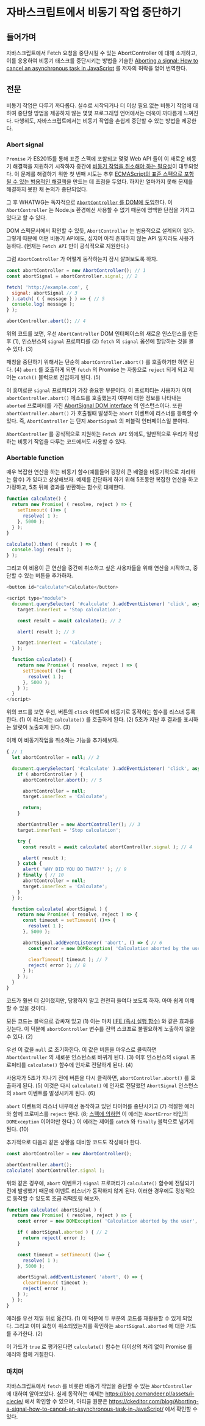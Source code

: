 # 자바스크립트에서 비동기 작업 중단하기

## 들어가며
자바스크립트에서 Fetch 요청을 중단시킬 수 있는 AbortController 에 대해 소개하고, 이를 응용하여 비동기 태스크를 중단시키는 방법을 기술한 [Aborting a signal: How to cancel an asynchronous task in JavaScript](https://ckeditor.com/blog/Aborting-a-signal-how-to-cancel-an-asynchronous-task-in-JavaScript/) 를 저자의 허락을 얻어 번역한다.

## 전문
비동기 작업은 다루기 까다롭다. 실수로 시작되거나 더 이상 필요 없는 비동기 작업에 대하여 중단할 방법을 제공하지 않는 몇몇 프로그래밍 언어에서는 더욱이 까다롭게 느껴진다. 다행히도, 자바스크립트에서는 비동기 작업을 손쉽게 중단할 수 있는 방법을 제공한다.

### Abort signal
`Promise` 가 ES2015를 통해 표준 스펙에 포함되고 몇몇 Web API 들이 이 새로운 비동기 해결책을 지원하기 시작하자 중간에 [비동기 작업을 취소해야 하는 필요성](https://github.com/whatwg/fetch/issues/27)이 대두되었다. 이 문제를 해결하기 위한 첫 번째 시도는 추후 [ECMAScript의 표준 스펙으로 포함될 수 있는 범용적인 해결책](https://github.com/tc39/proposal-cancellation)을 만드는 데 초점을 두었다. 하지만 얼마가지 못해 문제를 해결하지 못한 채 논의가 중단되었다.

그 후 WHATWG는 독자적으로 [`AbortController` 를 DOM에 도입](https://dom.spec.whatwg.org/#aborting-ongoing-activities)한다. 이 `AbortController` 는 Node.js 환경에선 사용할 수 없기 때문에 명백한 단점을 가지고 있다고 할 수 있다.

DOM 스펙문서에서 확인할 수 있듯, `AbortController` 는 범용적으로 설계되어 있다. 그렇게 때문에 어떤 비동기 API에도, 심지어 아직 존재하지 않는 API 일지라도 사용가능하다. (현재는 `Fetch API` 만이 공식적으로 지원한다.)

그럼 `AbortController` 가 어떻게 동작하는지 잠시 살펴보도록 하자.

```javascript
const abortController = new AbortController(); // 1
const abortSignal = abortController.signal; // 2

fetch( 'http://example.com', {
  signal: abortSignal // 3
} ).catch( ( { message } ) => { // 5
  console.log( message );
} );

abortController.abort(); // 4
```

위의 코드를 보면, 우선 `AbortController` DOM 인터페이스의 새로운 인스턴스를 만든 후 (1), 인스턴스의 `signal` 프로퍼티를 (2) `fetch` 의 `signal` 옵션에 할당하는 것을 볼 수 있다. (3)

패칭을 중단하기 위해서는 단순히 `abortController.abort()` 를 호출하기만 하면 된다. (4) `abort` 를 호출하게 되면 `fetch` 의 Promise 는 자동으로 `reject` 되게 되고 제어는 `catch()` 블럭으로 진입하게 된다. (5)

이 흥미로운 `signal` 프로퍼티가 가장 중요한 부분이다. 이 프로퍼티는 사용자가 이미 `abortController.abort()` 메소드를 호출했는지 여부에 대한 정보를 나타내는 `aborted` 프로퍼티를 가진  [AbortSignal DOM interface](https://dom.spec.whatwg.org/#interface-AbortSignal) 의 인스턴스이다. 또한 `abortController.abort()` 가 호출될때 발생하는 `abort` 이벤트에 리스너를 등록할 수 있다. 즉, `AbortController` 는 단지 `AbortSignal` 의 퍼블릭 인터페이스일 뿐이다.

`AbortController` 를 공식적으로 지원하는 `Fetch API` 외에도, 일반적으로 우리가 작성하는 비동기 작업을 다루는 코드에서도 사용할 수 있다.

### Abortable function
매우 복잡한 연산을 하는 비동기 함수(예를들어 굉장히 큰 배열을 비동기적으로 처리하는 함수) 가 있다고 상상해보자. 예제를 간단하게 하기 위해 5초동안 복잡한 연산을 하고 가정하고, 5초 뒤에 결과를 반환하는 함수로 대체한다.

```javascript
function calculate() {
  return new Promise( ( resolve, reject ) => {
    setTimeout( ()=> {
      resolve( 1 );
    }, 5000 );
  } );
}

calculate().then( ( result ) => {
  console.log( result );
} );
```

그리고 이 비용이 큰 연산을 중간에 취소하고 싶은 사용자들을 위해 연산을 시작하고, 중단할 수 있는 버튼을 추가하자.

```javascript
<button id="calculate">Calculate</button>

<script type="module">
  document.querySelector( '#calculate' ).addEventListener( 'click', async ( { target } ) => { // 1
    target.innerText = 'Stop calculation';

    const result = await calculate(); // 2

    alert( result ); // 3

    target.innerText = 'Calculate';
  } );

  function calculate() {
    return new Promise( ( resolve, reject ) => {
      setTimeout( ()=> {
        resolve( 1 );
      }, 5000 );
    } );
  }
</script>
```

위의 코드를 보면 우선, 버튼의 `click` 이벤트에 비동기로 동작하는 함수를 리스너 등록한다. (1) 이 리스너는 `calculate()` 를 호출하게 된다. (2) 5초가 지난 후 결과를 표시하는 알럿이 노출되게 된다. (3)

이제 이 비동기작업을 취소하는 기능을 추가해보자.

```javascript
{ // 1
  let abortController = null; // 2

  document.querySelector( '#calculate' ).addEventListener( 'click', async ( { target } ) => {
    if ( abortController ) {
      abortController.abort(); // 5

      abortController = null;
      target.innerText = 'Calculate';

      return;
    }

    abortController = new AbortController(); // 3
    target.innerText = 'Stop calculation';

    try {
      const result = await calculate( abortController.signal ); // 4

      alert( result );
    } catch {
      alert( 'WHY DID YOU DO THAT?!' ); // 9
    } finally { // 10
      abortController = null;
      target.innerText = 'Calculate';
    }
  } );

  function calculate( abortSignal ) {
    return new Promise( ( resolve, reject ) => {
      const timeout = setTimeout( ()=> {
        resolve( 1 );
      }, 5000 );

      abortSignal.addEventListener( 'abort', () => { // 6
        const error = new DOMException( 'Calculation aborted by the user', 'AbortError' );

        clearTimeout( timeout ); // 7
        reject( error ); // 8
      } );
    } );
  }
}
```

코드가 훨씬 더 길어졌지만, 당황하지 말고 천천히 들여다 보도록 하자. 아마 쉽게 이해할 수 있을 것이다.

모든 코드는 블럭으로 감싸져 있고 (1) 이는 마치 [IIFE (즉시 실행 함수)](https://exploringjs.com/es6/ch_core-features.html#sec_from-iifes-to-blocks) 와 같은 효과를 갖는다. 이 덕분에 `abortController` 변수를 전역 스코프로 불필요하게 노출하지 않을 수 있다. (2)

우선 이 값을 `null` 로 초기화한다. 이 값은 버튼을 마우스로 클릭하면 `AbortController` 의 새로운 인스턴스로 바뀌게 된다. (3) 이후 인스턴스의 `signal` 프로퍼티를 `calculate()` 함수에 인자로 전달하게 된다. (4)

사용자가 5초가 지나기 전에 버튼을 다시 클릭하면, `abortController.abort()` 를 호출하게 된다. (5)  이것은 다시 `calculate()` 에 인자로 전달했던 `AbortSignal` 인스턴스의 `abort` 이벤트를 발생시키게 된다. (6)

`abort` 이벤트의 리스너 내부에선 동작하고 있던 타이머를 중단시키고 (7) 적절한 에러와 함께 프로미스를 `reject` 한다. (8; [스펙에 의하면](https://dom.spec.whatwg.org/#abortcontroller-api-integration) 이 에러는 `AbortError` 타입의 `DOMException` 이어야만 한다.) 이 에러는 제어를 `catch` 와 `finally` 블럭으로 넘기게 된다. (10)

추가적으로 다음과 같은 상황을 대비할 코드도 작성해야 한다.

```javascript
const abortController = new AbortController();

abortController.abort();
calculate( abortController.signal );
```

위와 같은 경우에, `abort` 이벤트가 `signal` 프로퍼티가 `calculate()` 함수에 전달되기 전에 발생했기 때문에 이벤트 리스너가 동작하지 않게 된다. 이러한 경우에도 정상적으로 동작할 수 있도록 조금 리팩토링 해보자.

```javascript
function calculate( abortSignal ) {
  return new Promise( ( resolve, reject ) => {
    const error = new DOMException( 'Calculation aborted by the user', 'AbortError' ); // 1

    if ( abortSignal.aborted ) { // 2
      return reject( error );
    }

    const timeout = setTimeout( ()=> {
      resolve( 1 );
    }, 5000 );

    abortSignal.addEventListener( 'abort', () => {
      clearTimeout( timeout );
      reject( error );
    } );
  } );
}
```

에러를 우선 제일 위로 옮긴다. (1) 이 덕분에 두 부분의 코드를 재활용할 수 있게 되었다. 그리고 이미 요청이 취소되었는지를 확인하는 `abortSignal.aborted` 에 대한 가드를 추가한다. (2)

이 가드가 `true` 로 평가된다면 `calculate()` 함수는 더이상의 처리 없이 Promise 를 에러와 함께 거절한다.

### 마치며
자바스크립트에서 `fetch` 를 비롯한 비동기 작업을 중단할 수 있는 `AbortController` 에 대하여 알아보았다.
실제 동작하는 예제는 https://blog.comandeer.pl/assets/i-ciecie/ 에서 확인할 수 있으며, 아티클 원문은 https://ckeditor.com/blog/Aborting-a-signal-how-to-cancel-an-asynchronous-task-in-JavaScript/ 에서 확인할 수 있다.
